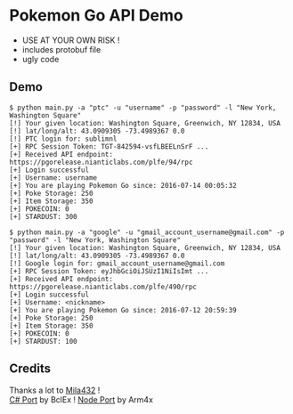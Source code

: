 # Pokemon Go API Demo

 * USE AT YOUR OWN RISK !
 * includes protobuf file
 * ugly code

## Demo

    $ python main.py -a "ptc" -u "username" -p "password" -l "New York, Washington Square"
    [!] Your given location: Washington Square, Greenwich, NY 12834, USA
    [!] lat/long/alt: 43.0909305 -73.4989367 0.0
    [!] PTC login for: sublimnl
    [+] RPC Session Token: TGT-842594-vsfLBEELnSrF ...
    [+] Received API endpoint: https://pgorelease.nianticlabs.com/plfe/94/rpc
    [+] Login successful
    [+] Username: username
    [+] You are playing Pokemon Go since: 2016-07-14 00:05:32
    [+] Poke Storage: 250
    [+] Item Storage: 350
    [+] POKECOIN: 0
    [+] STARDUST: 300

    $ python main.py -a "google" -u "gmail_account_username@gmail.com" -p "password" -l "New York, Washington Square"
    [!] Your given location: Washington Square, Greenwich, NY 12834, USA
    [!] lat/long/alt: 43.0909305 -73.4989367 0.0
    [!] Google login for: gmail_account_username@gmail.com
    [+] RPC Session Token: eyJhbGciOiJSUzI1NiIsImt ...
    [+] Received API endpoint: https://pgorelease.nianticlabs.com/plfe/490/rpc
    [+] Login successful
    [+] Username: <nickname>
    [+] You are playing Pokemon Go since: 2016-07-12 20:59:39
    [+] Poke Storage: 250
    [+] Item Storage: 350
    [+] POKECOIN: 0
    [+] STARDUST: 100


## Credits
Thanks a lot to [Mila432](https://github.com/Mila432/Pokemon_Go_API) !  
[C# Port](https://github.com/BclEx/pokemongo-api-demo.net) by BclEx !
[Node Port](https://github.com/Armax/Poke.io) by Arm4x
